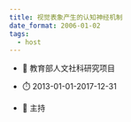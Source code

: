 ```yaml
---
title: 视觉表象产生的认知神经机制
date_format: 2006-01-02
tags:
  - host
---
```



- :notebook: 教育部人文社科研究项目

- :stopwatch: 2013-01-01-2017-12-31

- :boy: 主持